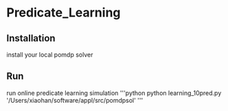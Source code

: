 # Predicate_Learning

## Installation
install your local pomdp solver

## Run
run online predicate learning simulation
'''python
python learning_10pred.py '/Users/xiaohan/software/appl/src/pomdpsol'
'''

